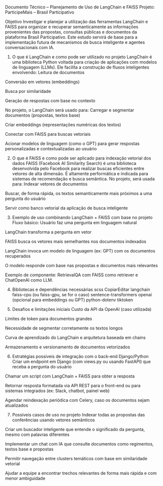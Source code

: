 Documento Técnico – Planejamento de Uso de LangChain e FAISS
Projeto: ParticipeMais – Brasil Participativo

Objetivo
Investigar e planejar a utilização das ferramentas LangChain e FAISS para organizar e recuperar semanticamente as informações provenientes das propostas, consultas públicas e documentos da plataforma Brasil Participativo. Este estudo servirá de base para a implementação futura de mecanismos de busca inteligente e agentes conversacionais com IA.

1. O que é LangChain e como pode ser utilizado no projeto
LangChain é uma biblioteca Python voltada para criação de aplicações com modelos de linguagem (LLMs). Ele facilita a construção de fluxos inteligentes envolvendo:
Leitura de documentos


Conversão em vetores (embeddings)


Busca por similaridade


Geração de respostas com base no contexto


No projeto, o LangChain será usado para:
Carregar e segmentar documentos (propostas, textos base)


Criar embeddings (representações numéricas dos textos)


Conectar com FAISS para buscas vetoriais


Acionar modelos de linguagem (como o GPT) para gerar respostas personalizadas e contextualizadas ao usuário



2. O que é FAISS e como pode ser aplicado para indexação vetorial dos dados
FAISS (Facebook AI Similarity Search) é uma biblioteca desenvolvida pelo Facebook para realizar buscas eficientes entre vetores de alta dimensão. É altamente performática e indicada para sistemas de recomendação e busca semântica.
No projeto, será usada para:
Indexar vetores de documentos


Buscar, de forma rápida, os textos semanticamente mais próximos a uma pergunta do usuário


Servir como banco vetorial da aplicação de busca inteligente



3. Exemplo de uso combinando LangChain + FAISS com base no projeto
Fluxo básico:
Usuário faz uma pergunta em linguagem natural


LangChain transforma a pergunta em vetor


FAISS busca os vetores mais semelhantes nos documentos indexados


LangChain invoca um modelo de linguagem (ex: GPT) com os documentos recuperados


O modelo responde com base nas propostas e documentos mais relevantes


Exemplo de componente: RetrievalQA com FAISS como retriever e ChatOpenAI como LLM.

4. Bibliotecas e dependências necessárias
scss
CopiarEditar
langchain
faiss-cpu  (ou faiss-gpu, se for o caso)
sentence-transformers
openai  (opcional para embeddings ou GPT)
python-dotenv
tiktoken


5. Desafios e limitações iniciais
Custo da API da OpenAI (caso utilizada)


Limites de token para documentos grandes


Necessidade de segmentar corretamente os textos longos


Curva de aprendizado do LangChain e arquitetura baseada em chains


Armazenamento e versionamento de documentos vetorizados



6. Estratégias possíveis de integração com o back-end Django/Python
Criar um endpoint em Django (com views.py ou usando FastAPI) que receba a pergunta do usuário


Chamar um script com LangChain + FAISS para obter a resposta


Retornar resposta formatada via API REST para o front-end ou para sistemas integrados (ex: Slack, chatbot, painel web)


Agendar reindexação periódica com Celery, caso os documentos sejam atualizados



7. Possíveis casos de uso no projeto
Indexar todas as propostas das conferências usando vetores semânticos


Criar um buscador inteligente que entende o significado da pergunta, mesmo com palavras diferentes


Implementar um chat com IA que consulte documentos como regimentos, textos base e propostas


Permitir navegação entre clusters temáticos com base em similaridade vetorial


Ajudar a equipe a encontrar trechos relevantes de forma mais rápida e com menor ambiguidade



